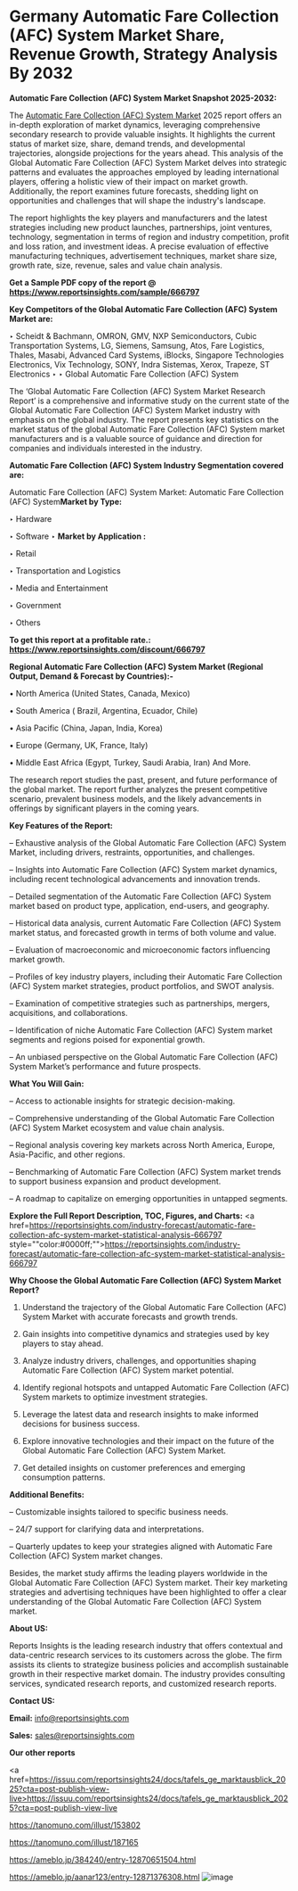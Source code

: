 # Germany Automatic Fare Collection (AFC) System Market Share, Revenue Growth, Strategy Analysis By 2032

<strong>Automatic Fare Collection (AFC) System Market Snapshot 2025-2032:</strong>

The <a href=https://www.reportsinsights.com/sample/666797>Automatic Fare Collection (AFC) System Market</a> 2025 report offers an in-depth exploration of market dynamics, leveraging comprehensive secondary research to provide valuable insights. It highlights the current status of market size, share, demand trends, and developmental trajectories, alongside projections for the years ahead. This analysis of the Global Automatic Fare Collection (AFC) System Market delves into strategic patterns and evaluates the approaches employed by leading international players, offering a holistic view of their impact on market growth. Additionally, the report examines future forecasts, shedding light on opportunities and challenges that will shape the industry's landscape.

The report highlights the key players and manufacturers and the latest strategies including new product launches, partnerships, joint ventures, technology, segmentation in terms of region and industry competition, profit and loss ration, and investment ideas. A precise evaluation of effective manufacturing techniques, advertisement techniques, market share size, growth rate, size, revenue, sales and value chain analysis.

<strong>Get a Sample PDF copy of the report @ <a href=https://www.reportsinsights.com/sample/666797 style=color:#0000ff;>https://www.reportsinsights.com/sample/666797</a></strong>

<strong>Key Competitors of the Global Automatic Fare Collection (AFC) System Market are:</strong>

‣ Scheidt & Bachmann, OMRON, GMV, NXP Semiconductors, Cubic Transportation Systems, LG, Siemens, Samsung, Atos, Fare Logistics, Thales, Masabi, Advanced Card Systems, iBlocks, Singapore Technologies Electronics, Vix Technology, SONY, Indra Sistemas, Xerox, Trapeze, ST Electronics
‣ 
‣ Global Automatic Fare Collection (AFC) System

The ‘Global Automatic Fare Collection (AFC) System Market Research Report’ is a comprehensive and informative study on the current state of the Global Automatic Fare Collection (AFC) System Market industry with emphasis on the global industry. The report presents key statistics on the market status of the global Automatic Fare Collection (AFC) System market manufacturers and is a valuable source of guidance and direction for companies and individuals interested in the industry.

<strong>Automatic Fare Collection (AFC) System Industry Segmentation covered are:</strong>

Automatic Fare Collection (AFC) System Market: 
Automatic Fare Collection (AFC) System<strong>Market by Type:</strong>

‣ Hardware

‣ Software
‣ 
<strong>Market by Application :</strong>

‣ Retail

‣ Transportation and Logistics

‣ Media and Entertainment

‣ Government

‣ Others

<strong>To get this report at a profitable rate.: <a href=https://www.reportsinsights.com/discount/666797 style=color:#0000ff;>https://www.reportsinsights.com/discount/666797</a></strong>

<strong>Regional Automatic Fare Collection (AFC) System Market (Regional Output, Demand &amp; Forecast by Countries):-</strong>

• North America (United States, Canada, Mexico)

• South America ( Brazil, Argentina, Ecuador, Chile)

• Asia Pacific (China, Japan, India, Korea)

• Europe (Germany, UK, France, Italy)

• Middle East Africa (Egypt, Turkey, Saudi Arabia, Iran) And More.

The research report studies the past, present, and future performance of the global market. The report further analyzes the present competitive scenario, prevalent business models, and the likely advancements in offerings by significant players in the coming years.

<strong>Key Features of the Report:</strong>

– Exhaustive analysis of the Global Automatic Fare Collection (AFC) System Market, including drivers, restraints, opportunities, and challenges.

– Insights into Automatic Fare Collection (AFC) System market dynamics, including recent technological advancements and innovation trends.

– Detailed segmentation of the Automatic Fare Collection (AFC) System market based on product type, application, end-users, and geography.

– Historical data analysis, current Automatic Fare Collection (AFC) System market status, and forecasted growth in terms of both volume and value.

– Evaluation of macroeconomic and microeconomic factors influencing market growth.

– Profiles of key industry players, including their Automatic Fare Collection (AFC) System market strategies, product portfolios, and SWOT analysis.

– Examination of competitive strategies such as partnerships, mergers, acquisitions, and collaborations.

– Identification of niche Automatic Fare Collection (AFC) System market segments and regions poised for exponential growth.

– An unbiased perspective on the Global Automatic Fare Collection (AFC) System Market’s performance and future prospects.

<strong>What You Will Gain:</strong>

– Access to actionable insights for strategic decision-making.

– Comprehensive understanding of the Global Automatic Fare Collection (AFC) System Market ecosystem and value chain analysis.

– Regional analysis covering key markets across North America, Europe, Asia-Pacific, and other regions.

– Benchmarking of Automatic Fare Collection (AFC) System market trends to support business expansion and product development.

– A roadmap to capitalize on emerging opportunities in untapped segments.

<strong>Explore the Full Report Description, TOC, Figures, and Charts:</strong>
<a href=https://reportsinsights.com/industry-forecast/automatic-fare-collection-afc-system-market-statistical-analysis-666797 style=""color:#0000ff;"">https://reportsinsights.com/industry-forecast/automatic-fare-collection-afc-system-market-statistical-analysis-666797</a>

<strong>Why Choose the Global Automatic Fare Collection (AFC) System Market Report?</strong>

1. Understand the trajectory of the Global Automatic Fare Collection (AFC) System Market with accurate forecasts and growth trends.

2. Gain insights into competitive dynamics and strategies used by key players to stay ahead.

3. Analyze industry drivers, challenges, and opportunities shaping Automatic Fare Collection (AFC) System market potential.

4. Identify regional hotspots and untapped Automatic Fare Collection (AFC) System markets to optimize investment strategies.

5. Leverage the latest data and research insights to make informed decisions for business success.

6. Explore innovative technologies and their impact on the future of the Global Automatic Fare Collection (AFC) System Market.

7. Get detailed insights on customer preferences and emerging consumption patterns.

<strong>Additional Benefits:</strong>

– Customizable insights tailored to specific business needs.

– 24/7 support for clarifying data and interpretations.

– Quarterly updates to keep your strategies aligned with Automatic Fare Collection (AFC) System market changes.

Besides, the market study affirms the leading players worldwide in the Global Automatic Fare Collection (AFC) System market. Their key marketing strategies and advertising techniques have been highlighted to offer a clear understanding of the Global Automatic Fare Collection (AFC) System market.

<strong><strong>About US</strong>:</strong>

Reports Insights is the leading research industry that offers contextual and data-centric research services to its customers across the globe. The firm assists its clients to strategize business policies and accomplish sustainable growth in their respective market domain. The industry provides consulting services, syndicated research reports, and customized research reports.

<strong>Contact US:</strong>

<p class=><b>Email:</b> <a href=mailto:info@reportsinsights.com>info@reportsinsights.com</a></p>
<p class=><b>Sales:</b> <a href=mailto:sales@reportsinsights.com>sales@reportsinsights.com</a></p>

<strong>Our other reports</strong>

<a href=https://issuu.com/reportsinsights24/docs/tafels_ge_marktausblick_2025?cta=post-publish-view-live>https://issuu.com/reportsinsights24/docs/tafels_ge_marktausblick_2025?cta=post-publish-view-live</a>

<a href=https://tanomuno.com/illust/153802>https://tanomuno.com/illust/153802</a>

<a href=https://tanomuno.com/illust/187165>https://tanomuno.com/illust/187165</a>

<a href=https://ameblo.jp/384240/entry-12870651504.html>https://ameblo.jp/384240/entry-12870651504.html</a>

<a href=https://ameblo.jp/aanar123/entry-12871376308.html>https://ameblo.jp/aanar123/entry-12871376308.html</a>
![image](https://github.com/user-attachments/assets/6439d761-c1f9-4808-ac97-b6e1b43f380a)
